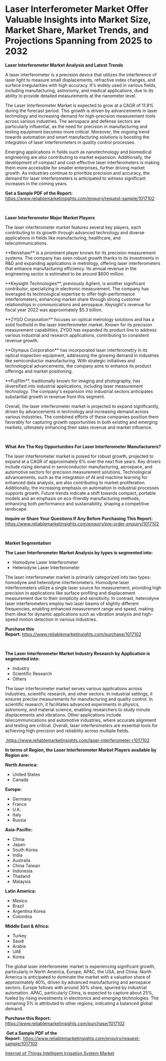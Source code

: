<p><h1>Laser Interferometer Market Offer Valuable Insights into Market Size, Market Share, Market Trends, and Projections Spanning from 2025 to 2032</h1></p><p><strong>Laser Interferometer Market Analysis and Latest Trends</strong></p>
<p><p>A laser interferometer is a precision device that utilizes the interference of laser light to measure small displacements, refractive index changes, and surface irregularities with high accuracy. It's widely used in various fields, including manufacturing, astronomy, and medical applications, due to its ability to provide detailed measurements at the nanometer level.</p><p>The Laser Interferometer Market is expected to grow at a CAGR of 11.9% during the forecast period. This growth is driven by advancements in laser technology and increasing demand for high-precision measurement tools across various industries. The aerospace and defense sectors are particularly influential, as the need for precision in manufacturing and testing equipment becomes more critical. Moreover, the ongoing trend towards automation and smart manufacturing solutions is boosting the integration of laser interferometers in quality control processes.</p><p>Emerging applications in fields such as nanotechnology and biomedical engineering are also contributing to market expansion. Additionally, the development of compact and cost-effective laser interferometers is making them more accessible for smaller enterprises, further driving market growth. As industries continue to prioritize precision and accuracy, the demand for laser interferometers is anticipated to witness significant increases in the coming years.</p></p>
<p><strong>Get a Sample PDF of the Report:&nbsp;</strong> <a href="https://www.reliablemarketinsights.com/enquiry/request-sample/1017102?utm_campaign=2442&utm_medium=2&utm_source=Github&utm_content=ia&utm_term=28022025&utm_id=laser-interferometer">https://www.reliablemarketinsights.com/enquiry/request-sample/1017102</a></p>
<p>&nbsp;</p>
<p><strong>Laser Interferometer Major Market Players</strong></p>
<p><p>The laser interferometer market features several key players, each contributing to its growth through advanced technology and diverse applications in fields like manufacturing, healthcare, and telecommunications.</p><p>**Renishaw** is a prominent player known for its precision measurement systems. The company has seen robust growth thanks to its investments in R&D and expanding applications in metrology, offering laser interferometers that enhance manufacturing efficiency. Its annual revenue in the engineering sector is estimated to be around $600 million.</p><p>**Keysight Technologies**, previously Agilent, is another significant contributor, specializing in electronic measurement. The company has leveraged its technological expertise to offer high-performance interferometers, enhancing market share through strong customer relationships in communications and aerospace. Keysight's revenue for fiscal year 2022 was approximately $5.3 billion.</p><p>**ZYGO Corporation** focuses on optical metrology solutions and has a solid foothold in the laser interferometer market. Known for its precision measurement capabilities, ZYGO has expanded its product line to address various industrial and research applications, contributing to consistent revenue growth.</p><p>**Olympus Corporation** has incorporated laser interferometry in its optical inspection equipment, addressing the growing demand in industries like semiconductor manufacturing. With strategic initiatives and technological advancements, the company aims to enhance its product offerings and market positioning.</p><p>**Fujifilm**, traditionally known for imaging and photography, has diversified into industrial applications, including laser measurement technology. The company's expansion into industrial sectors anticipates substantial growth in revenue from this segment.</p><p>Overall, the laser interferometer market is projected to expand significantly, driven by advancements in technology and increasing demand across various industries. The combined efforts of these companies position them favorably for capturing growth opportunities in both existing and emerging markets, ultimately enhancing their sales revenue and market influence.</p></p>
<p>&nbsp;</p>
<p><strong>What Are The Key Opportunities For Laser Interferometer Manufacturers?</strong></p>
<p><p>The laser interferometer market is poised for robust growth, projected to expand at a CAGR of approximately 6% over the next five years. Key drivers include rising demand in semiconductor manufacturing, aerospace, and automotive sectors for precision measurement solutions. Technological advancements, such as the integration of AI and machine learning for enhanced data analysis, are also contributing to market proliferation. Additionally, the increasing emphasis on automation in industrial processes supports growth. Future trends indicate a shift towards compact, portable models and an emphasis on eco-friendly manufacturing methods, enhancing both performance and sustainability, shaping a competitive landscape.</p></p>
<p><strong>Inquire or Share Your Questions If Any Before Purchasing This Report:</strong> <a href="https://www.reliablemarketinsights.com/enquiry/pre-order-enquiry/1017102?utm_campaign=2442&utm_medium=2&utm_source=Github&utm_content=ia&utm_term=28022025&utm_id=laser-interferometer">https://www.reliablemarketinsights.com/enquiry/pre-order-enquiry/1017102</a></p>
<p>&nbsp;</p>
<p><strong>Market Segmentation</strong></p>
<p><strong>The Laser Interferometer Market Analysis by types is segmented into:</strong></p>
<p><ul><li>Homodyne Laser Interferometer</li><li>Heterodyne Laser Interferometer</li></ul></p>
<p><p>The laser interferometer market is primarily categorized into two types: homodyne and heterodyne interferometers. Homodyne laser interferometers utilize a single laser source for measurement, providing high precision in applications like surface profiling and displacement measurement due to their simplicity and sensitivity. In contrast, heterodyne laser interferometers employ two laser beams of slightly different frequencies, enabling enhanced measurement range and speed, making them ideal for dynamic applications such as vibration analysis and high-speed motion detection in various industries.</p></p>
<p><strong>Purchase this Report:&nbsp;</strong><a href="https://www.reliablemarketinsights.com/purchase/1017102?utm_campaign=2442&utm_medium=2&utm_source=Github&utm_content=ia&utm_term=28022025&utm_id=laser-interferometer">https://www.reliablemarketinsights.com/purchase/1017102</a></p>
<p>&nbsp;</p>
<p><strong>The Laser Interferometer Market Industry Research by Application is segmented into:</strong></p>
<p><ul><li>Industry</li><li>Scientific Research</li><li>Others</li></ul></p>
<p><p>The laser interferometer market serves various applications across industries, scientific research, and other sectors. In industrial settings, it ensures precise measurements for manufacturing and quality control. In scientific research, it facilitates advanced experiments in physics, astronomy, and material science, enabling researchers to study minute displacements and vibrations. Other applications include telecommunications and automotive industries, where accurate alignment and testing are critical. Overall, laser interferometers are essential tools for achieving high precision and reliability across multiple fields.</p></p>
<p><a href="https://www.reliablemarketinsights.com/laser-interferometer-r1017102?utm_campaign=2442&utm_medium=2&utm_source=Github&utm_content=ia&utm_term=28022025&utm_id=laser-interferometer">&nbsp;https://www.reliablemarketinsights.com/laser-interferometer-r1017102</a></p>
<p><strong>In terms of Region, the Laser Interferometer Market Players available by Region are:</strong></p>
<p>
    <p> <strong> North America: </strong>
        <ul>
            <li>United States</li>
            <li>Canada</li>
        </ul>
        </p> 
    <p> <strong> Europe: </strong>
        <ul>
            <li>Germany</li>
            <li>France</li>
            <li>U.K.</li>
            <li>Italy</li>
            <li>Russia</li>
        </ul>
        </p> 
    <p> <strong> Asia-Pacific: </strong>
        <ul>
            <li>China</li>
            <li>Japan</li>
            <li>South Korea</li>
            <li>India</li>
            <li>Australia</li>
            <li>China Taiwan</li>
            <li>Indonesia</li>
            <li>Thailand</li>
            <li>Malaysia</li>
        </ul>
        </p> 
    <p> <strong> Latin America: </strong>
        <ul>
            <li>Mexico</li>
            <li>Brazil</li>
            <li>Argentina Korea</li>
            <li>Colombia</li>
        </ul>
        </p> 
    <p> <strong> Middle East & Africa: </strong>
        <ul>
            <li>Turkey</li>
            <li>Saudi</li>
            <li>Arabia</li>
            <li>UAE</li>
            <li>Korea</li>
        </ul>
    </p>
    </p>
<p><p>The global laser interferometer market is experiencing significant growth, particularly in North America, Europe, APAC, the USA, and China. North America is anticipated to dominate the market with a valuation share of approximately 40%, driven by advanced manufacturing and aerospace sectors. Europe follows with around 30% share, spurred by industrial automation. APAC, particularly China, is expected to capture about 25%, fueled by rising investments in electronics and emerging technologies. The remaining 5% is attributed to other regions, indicating a balanced global demand.</p></p>
<p><strong>Purchase this Report: </strong><a href="https://www.reliablemarketinsights.com/purchase/1017102?utm_campaign=2442&utm_medium=2&utm_source=Github&utm_content=ia&utm_term=28022025&utm_id=laser-interferometer">https://www.reliablemarketinsights.com/purchase/1017102</a></p>
<p>&nbsp;<strong>Get a Sample PDF of the Report:&nbsp;&nbsp;</strong><a href="https://www.reliablemarketinsights.com/enquiry/request-sample/1017102?utm_campaign=2442&utm_medium=2&utm_source=Github&utm_content=ia&utm_term=28022025&utm_id=laser-interferometer">https://www.reliablemarketinsights.com/enquiry/request-sample/1017102</a></p>
<p><strong></strong></p>
<p><p><a href="https://github.com/bufkamaiahi7/Market-Research-Report-List-1/blob/main/internet-of-things-intelligent-irrigation-system-market.md?utm_campaign=2442&utm_medium=2&utm_source=Github&utm_content=ia&utm_term=28022025&utm_id=laser-interferometer">Internet of Things Intelligent Irrigation System Market</a></p></p>
